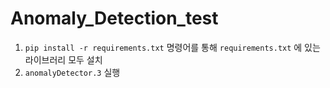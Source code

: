 # Anomaly_Detection_test

1. `pip install -r requirements.txt` 명령어를 통해 `requirements.txt` 에 있는 라이브러리 모두 설치
2. `anomalyDetector.3` 실행
